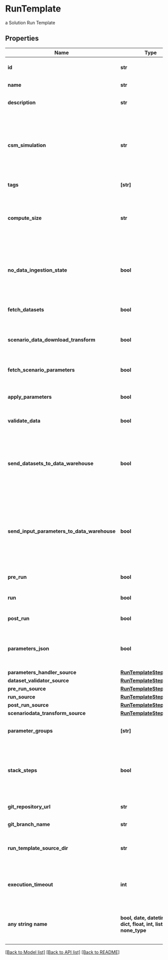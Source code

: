 # RunTemplate

a Solution Run Template

## Properties
Name | Type | Description | Notes
------------ | ------------- | ------------- | -------------
**id** | **str** | the Solution Run Template id | 
**name** | **str** | the Run Template name | [optional] 
**description** | **str** | the Run Template description | [optional] 
**csm_simulation** | **str** | the Cosmo Tech simulation name. This information is send to the Engine. Mandatory information if no Engine is defined | [optional] 
**tags** | **[str]** | the list of Run Template tags | [optional] 
**compute_size** | **str** | the compute size needed for this Run Template. Standard sizes are basic and highcpu. Default is basic | [optional] 
**no_data_ingestion_state** | **bool** | set to true if the run template does not want to check data ingestion state (no probes or not control plane) | [optional] 
**fetch_datasets** | **bool** | whether or not the fetch dataset step is done | [optional] 
**scenario_data_download_transform** | **bool** | whether or not the scenario data download transform step step is done | [optional] 
**fetch_scenario_parameters** | **bool** | whether or not the fetch parameters step is done | [optional] 
**apply_parameters** | **bool** | whether or not the apply parameter step is done | [optional] 
**validate_data** | **bool** | whether or not the validate step is done | [optional] 
**send_datasets_to_data_warehouse** | **bool** | whether or not the Datasets values are send to the DataWarehouse prior to Simulation Run. If not set follow the Workspace setting | [optional] 
**send_input_parameters_to_data_warehouse** | **bool** | whether or not the input parameters values are send to the DataWarehouse prior to Simulation Run. If not set follow the Workspace setting | [optional] 
**pre_run** | **bool** | whether or not the pre-run step is done | [optional] 
**run** | **bool** | whether or not the run step is done | [optional] 
**post_run** | **bool** | whether or not the post-run step is done | [optional] 
**parameters_json** | **bool** | whether or not to store the scenario parameters in json instead of csv | [optional] 
**parameters_handler_source** | [**RunTemplateStepSource**](RunTemplateStepSource.md) |  | [optional] 
**dataset_validator_source** | [**RunTemplateStepSource**](RunTemplateStepSource.md) |  | [optional] 
**pre_run_source** | [**RunTemplateStepSource**](RunTemplateStepSource.md) |  | [optional] 
**run_source** | [**RunTemplateStepSource**](RunTemplateStepSource.md) |  | [optional] 
**post_run_source** | [**RunTemplateStepSource**](RunTemplateStepSource.md) |  | [optional] 
**scenariodata_transform_source** | [**RunTemplateStepSource**](RunTemplateStepSource.md) |  | [optional] 
**parameter_groups** | **[str]** | the ordered list of parameters groups for the Run Template | [optional] 
**stack_steps** | **bool** | whether or not to stack adjacent scenario run steps in one container run which will chain steps | [optional] 
**git_repository_url** | **str** | an optional URL to the git repository | [optional] 
**git_branch_name** | **str** | an optional git branch name | [optional] 
**run_template_source_dir** | **str** | an optional directory where to find the run template source | [optional] 
**execution_timeout** | **int** | an optional duration in seconds in which a workflow is allowed to run | [optional] 
**any string name** | **bool, date, datetime, dict, float, int, list, str, none_type** | any string name can be used but the value must be the correct type | [optional]

[[Back to Model list]](../README.md#documentation-for-models) [[Back to API list]](../README.md#documentation-for-api-endpoints) [[Back to README]](../README.md)


